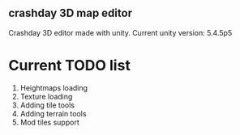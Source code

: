 ## crashday 3D map editor
Crashday 3D editor made with unity.
Current unity version: 5.4.5p5

# Current TODO list
1. Heightmaps loading
2. Texture loading
3. Adding tile tools
4. Adding terrain tools
5. Mod tiles support
